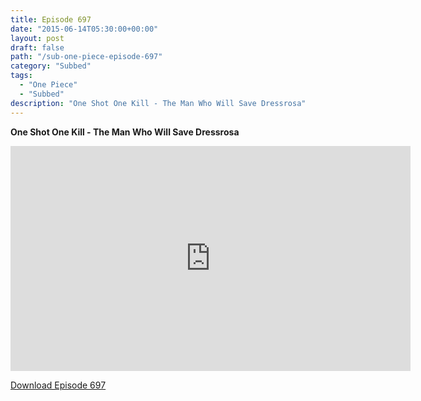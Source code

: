 ```yaml
---
title: Episode 697
date: "2015-06-14T05:30:00+00:00"
layout: post
draft: false
path: "/sub-one-piece-episode-697"
category: "Subbed"
tags:
  - "One Piece"
  - "Subbed"
description: "One Shot One Kill - The Man Who Will Save Dressrosa"
---
```


**One Shot One Kill - The Man Who Will Save Dressrosa**

<iframe width="640" height="360" src="https://www.rapidvideo.com/e/G6FRPGFUF1" frameborder="0" marginwidth=0 marginheight=0 scrolling=no allowfullscreen></iframe>

<a href="http://ouo.io/qs/eCodkFEQ?s=https://rapidvid.to/d/https://www.rapidvideo.com/e/G6FRPGFUF1">Download Episode 697</a>

